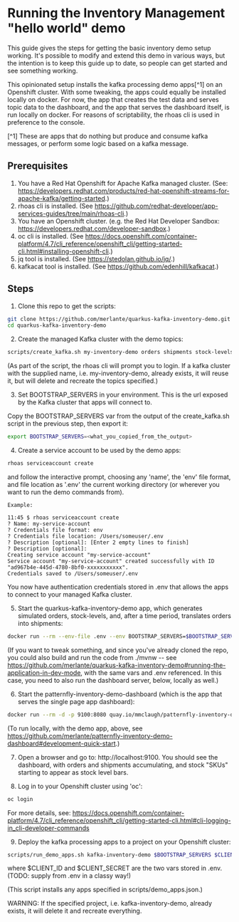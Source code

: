 # Running the Inventory Management "hello world" demo
This guide gives the steps for getting the basic inventory demo setup working. It's possible to modify and extend this 
demo in various ways, but the intention is to keep this guide up to date, so people can get started and see something
working.

This opinionated setup installs the kafka processing demo apps[^1] on an Openshift cluster. With some tweaking, the apps could 
equally be installed locally on docker. For now, the app that creates the test data and serves topic data to the 
dashboard, and the app that serves the dashboard itself, is run locally on docker.
For reasons of scriptability, the rhoas cli is used in preference to the console.

[^1] These are apps that do nothing but produce and consume kafka messages, or perform some logic based on a kafka
message.

## Prerequisites

1. You have a Red Hat Openshift for Apache Kafka managed cluster. (See: https://developers.redhat.com/products/red-hat-openshift-streams-for-apache-kafka/getting-started.)
2. rhoas cli is installed. (See https://github.com/redhat-developer/app-services-guides/tree/main/rhoas-cli.)
3. You have an Openshift cluster. (e.g. the Red Hat Developer Sandbox: https://developers.redhat.com/developer-sandbox.)
4. oc cli is installed. (See https://docs.openshift.com/container-platform/4.7/cli_reference/openshift_cli/getting-started-cli.html#installing-openshift-cli.)
5. jq tool is installed. (See https://stedolan.github.io/jq/.)
6. kafkacat tool is installed. (See https://github.com/edenhill/kafkacat.)

## Steps

1. Clone this repo to get the scripts:
```bash
git clone https://github.com/merlante/quarkus-kafka-inventory-demo.git
cd quarkus-kafka-inventory-demo
```
2. Create the managed Kafka cluster with the demo topics:
```bash
scripts/create_kafka.sh my-inventory-demo orders shipments stock-levels reserved-stock available-stock
```
(As part of the script, the rhoas cli will prompt you to login. If a kafka cluster with the supplied name, 
i.e. my-inventory-demo, already exists, it will reuse it, but will delete and recreate the topics specified.)

3. Set BOOTSTRAP_SERVERS in your environment. This is the url exposed by the Kafka cluster that apps will connect to.

Copy the BOOTSTRAP_SERVERS var from the output of the create_kafka.sh script in the previous step, then export it:
```bash
export BOOTSTRAP_SERVERS=<what_you_copied_from_the_output>
```

4. Create a service account to be used by the demo apps:
```bash
rhoas serviceaccount create
```
and follow the interactive prompt, choosing any 'name', the 'env' file format, and file location as '.env' the current 
working directory (or wherever you want to run the demo commands from).
```
Example:

11:45 $ rhoas serviceaccount create
? Name: my-service-account
? Credentials file format: env
? Credentials file location: /Users/someuser/.env
? Description [optional]: [Enter 2 empty lines to finish]
? Description [optional]: 
Creating service account "my-service-account"
Service account "my-service-account" created successfully with ID "ad967b4e-445d-4780-8bf0-xxxxxxxxxxx".
Credentials saved to /Users/someuser/.env
```
You now have authentication credentials stored in .env that allows the apps to connect to your managed Kafka cluster.

5. Start the quarkus-kafka-inventory-demo app, which generates simulated orders, stock-levels, and, after a time period, 
   translates orders into shipments:
```bash
docker run --rm --env-file .env --env BOOTSTRAP_SERVERS=$BOOTSTRAP_SERVERS --env TOKEN_ENDPOINT_URI=https://identity.api.openshift.com/auth/realms/rhoas/protocol/openid-connect/token -p8080:8080 quay.io/mmclaugh/quarkus-kafka-inventory-demo
```
(If you want to tweak something, and since you've already cloned the repo, you could also build and run the code from
./mvnw -- see https://github.com/merlante/quarkus-kafka-inventory-demo#running-the-application-in-dev-mode, with the
same vars and .env referenced. In this case, you need to also run the dashboard server, below, locally as well.)

6. Start the patternfly-inventory-demo-dashboard (which is the app that serves the single page app dashboard):
```bash
docker run --rm -d -p 9100:8080 quay.io/mmclaugh/patternfly-inventory-demo-dashboard
```
(To run locally, with the demo app, above, see https://github.com/merlante/patternfly-inventory-demo-dashboard#development-quick-start.)

7. Open a browser and go to: http://localhost:9100. You should see the dashboard, with orders and shipments accumulating,
and stock "SKUs" starting to appear as stock level bars.
 
8. Log in to your Openshift cluster using 'oc':
```bash
oc login
```
For more details, see: https://docs.openshift.com/container-platform/4.7/cli_reference/openshift_cli/getting-started-cli.html#cli-logging-in_cli-developer-commands
  
9. Deploy the kafka processing apps to a project on your Openshift cluster:
```bash
scripts/run_demo_apps.sh kafka-inventory-demo $BOOTSTRAP_SERVERS $CLIENT_ID $CLIENT_SECRET https://identity.api.openshift.com/auth/realms/rhoas/protocol/openid-connect/token
```
where $CLIENT_ID and $CLIENT_SECRET are the two vars stored in .env. (TODO: supply from .env in a classy way!)

(This script installs any apps specified in scripts/demo_apps.json.)

WARNING: If the specified project, i.e. kafka-inventory-demo, already exists, it will delete it and recreate everything.

